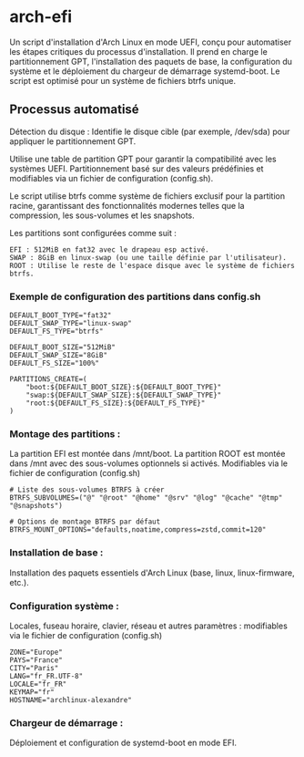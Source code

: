 # arch-efi

Un script d'installation d'Arch Linux en mode UEFI, conçu pour automatiser les étapes critiques du processus d'installation. 
Il prend en charge le partitionnement GPT, l'installation des paquets de base, la configuration du système et le déploiement du chargeur de démarrage systemd-boot. 
Le script est optimisé pour un système de fichiers btrfs unique.

## Processus automatisé

Détection du disque : Identifie le disque cible (par exemple, /dev/sda) pour appliquer le partitionnement GPT.

Utilise une table de partition GPT pour garantir la compatibilité avec les systèmes UEFI.
Partitionnement basé sur des valeurs prédéfinies et modifiables via un fichier de configuration (config.sh).

Le script utilise btrfs comme système de fichiers exclusif pour la partition racine, garantissant des fonctionnalités modernes telles que la compression, les sous-volumes et les snapshots.

Les partitions sont configurées comme suit :

    EFI : 512MiB en fat32 avec le drapeau esp activé.
    SWAP : 8GiB en linux-swap (ou une taille définie par l'utilisateur).
    ROOT : Utilise le reste de l'espace disque avec le système de fichiers btrfs.

### Exemple de configuration des partitions dans config.sh

    DEFAULT_BOOT_TYPE="fat32"
    DEFAULT_SWAP_TYPE="linux-swap"
    DEFAULT_FS_TYPE="btrfs"

    DEFAULT_BOOT_SIZE="512MiB"
    DEFAULT_SWAP_SIZE="8GiB"
    DEFAULT_FS_SIZE="100%"

    PARTITIONS_CREATE=(
        "boot:${DEFAULT_BOOT_SIZE}:${DEFAULT_BOOT_TYPE}"
        "swap:${DEFAULT_SWAP_SIZE}:${DEFAULT_SWAP_TYPE}"
        "root:${DEFAULT_FS_SIZE}:${DEFAULT_FS_TYPE}"
    )

### Montage des partitions :

La partition EFI est montée dans /mnt/boot.
La partition ROOT est montée dans /mnt avec des sous-volumes optionnels si activés. Modifiables via le fichier de configuration (config.sh)

    # Liste des sous-volumes BTRFS à créer
    BTRFS_SUBVOLUMES=("@" "@root" "@home" "@srv" "@log" "@cache" "@tmp" "@snapshots")

    # Options de montage BTRFS par défaut
    BTRFS_MOUNT_OPTIONS="defaults,noatime,compress=zstd,commit=120"

### Installation de base :

Installation des paquets essentiels d'Arch Linux (base, linux, linux-firmware, etc.).
    
### Configuration système :
    
Locales, fuseau horaire, clavier, réseau et autres paramètres : modifiables via le fichier de configuration (config.sh)

    ZONE="Europe"
    PAYS="France"
    CITY="Paris"
    LANG="fr_FR.UTF-8"
    LOCALE="fr_FR"
    KEYMAP="fr"
    HOSTNAME="archlinux-alexandre"

### Chargeur de démarrage :
    
Déploiement et configuration de systemd-boot en mode EFI.